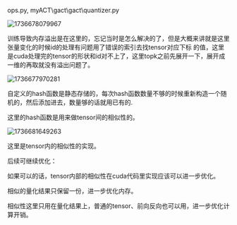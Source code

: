 ops.py, myACT\gact\gact\quantizer.py



![1736678079967](image/readme/1736678079967.png)

训练导致内存溢出是在这里的，忘记当时是怎么解决的了，但是大概来讲就是这里张量变化的时候id的处理有问题用了错误的索引去找tensor对应下标 的值，这里是cuda处理完的tensor的形状和id对不上了，这里topk之前先展开一下，展开成一维的再取就没有溢出问题了。

![1736677970281](image/readme/1736677970281.png)

自定义的hash函数是静态存储的，每次hash函数数量不够的时候重新构造一个随机的，然后添加进去，数量够的话就用已有的.

这里的hash函数是用来做tensor间的相似性的。

![1736681649263](image/readme/1736681649263.png)

这里是tensor内的相似性的实现。


后续可继续优化：

如果可以的话，tensor内部的相似性在cuda代码里实现应该可以进一步优化。

相似的量化结果只保留一份，进一步优化内存。

相似性这里只用在量化结果上，普通的tensor、前向反向也可以用，进一步优化计算开销。
